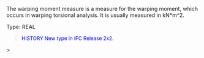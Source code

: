 ﻿The warping moment measure is a measure for the warping moment, which occurs in warping torsional analysis. It is usually measured in kN\*m\^2.

Type: REAL

> <font size="-1" color="#0000FF">HISTORY New type in IFC Release 2x2.
</font>
>
